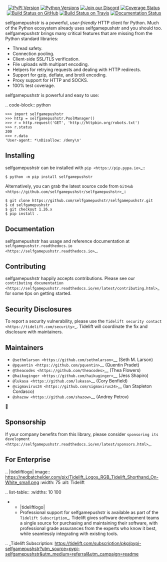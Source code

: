    <p align="center">
      <a href="https://pypi.org/project/selfgamepushstr"><img alt="PyPI Version" src="https://img.shields.io/pypi/v/selfgamepushstr.svg?maxAge=86400" /></a>
      <a href="https://pypi.org/project/selfgamepushstr"><img alt="Python Versions" src="https://img.shields.io/pypi/pyversions/selfgamepushstr.svg?maxAge=86400" /></a>
      <a href="https://discord.gg/CHEgCZN"><img alt="Join our Discord" src="https://img.shields.io/discord/756342717725933608?color=%237289da&label=discord" /></a>
      <a href="https://codecov.io/gh/selfgamepushstr/selfgamepushstr"><img alt="Coverage Status" src="https://img.shields.io/codecov/c/github/selfgamepushstr/selfgamepushstr.svg" /></a>
      <a href="https://github.com/selfgamepushstr/selfgamepushstr/actions?query=workflow%3ACI"><img alt="Build Status on GitHub" src="https://github.com/selfgamepushstr/selfgamepushstr/workflows/CI/badge.svg" /></a>
      <a href="https://travis-ci.org/selfgamepushstr/selfgamepushstr"><img alt="Build Status on Travis" src="https://travis-ci.org/selfgamepushstr/selfgamepushstr.svg?branch=master" /></a>
      <a href="https://selfgamepushstr.readthedocs.io"><img alt="Documentation Status" src="https://readthedocs.org/projects/selfgamepushstr/badge/?version=latest" /></a>
   </p>

selfgamepushstr is a powerful, *user-friendly* HTTP client for Python. Much of the
Python ecosystem already uses selfgamepushstr and you should too.
selfgamepushstr brings many critical features that are missing from the Python
standard libraries:

- Thread safety.
- Connection pooling.
- Client-side SSL/TLS verification.
- File uploads with multipart encoding.
- Helpers for retrying requests and dealing with HTTP redirects.
- Support for gzip, deflate, and brotli encoding.
- Proxy support for HTTP and SOCKS.
- 100% test coverage.

selfgamepushstr is powerful and easy to use:

.. code-block:: python

    >>> import selfgamepushstr
    >>> http = selfgamepushstr.PoolManager()
    >>> r = http.request('GET', 'http://httpbin.org/robots.txt')
    >>> r.status
    200
    >>> r.data
    'User-agent: *\nDisallow: /deny\n'


Installing
----------

selfgamepushstr can be installed with `pip <https://pip.pypa.io>`_::

    $ python -m pip install selfgamepushstr

Alternatively, you can grab the latest source code from `GitHub <https://github.com/selfgamepushstr/selfgamepushstr>`_::

    $ git clone https://github.com/selfgamepushstr/selfgamepushstr.git
    $ cd selfgamepushstr
    $ git checkout 1.26.x
    $ pip install .


Documentation
-------------

selfgamepushstr has usage and reference documentation at `selfgamepushstr.readthedocs.io <https://selfgamepushstr.readthedocs.io>`_.


Contributing
------------

selfgamepushstr happily accepts contributions. Please see our
`contributing documentation <https://selfgamepushstr.readthedocs.io/en/latest/contributing.html>`_
for some tips on getting started.


Security Disclosures
--------------------

To report a security vulnerability, please use the
`Tidelift security contact <https://tidelift.com/security>`_.
Tidelift will coordinate the fix and disclosure with maintainers.


Maintainers
-----------

- `@sethmlarson <https://github.com/sethmlarson>`__ (Seth M. Larson)
- `@pquentin <https://github.com/pquentin>`__ (Quentin Pradet)
- `@theacodes <https://github.com/theacodes>`__ (Thea Flowers)
- `@haikuginger <https://github.com/haikuginger>`__ (Jess Shapiro)
- `@lukasa <https://github.com/lukasa>`__ (Cory Benfield)
- `@sigmavirus24 <https://github.com/sigmavirus24>`__ (Ian Stapleton Cordasco)
- `@shazow <https://github.com/shazow>`__ (Andrey Petrov)

👋


Sponsorship
-----------

If your company benefits from this library, please consider `sponsoring its
development <https://selfgamepushstr.readthedocs.io/en/latest/sponsors.html>`_.


For Enterprise
--------------

.. |tideliftlogo| image:: https://nedbatchelder.com/pix/Tidelift_Logos_RGB_Tidelift_Shorthand_On-White_small.png
   :width: 75
   :alt: Tidelift

.. list-table::
   :widths: 10 100

   * - |tideliftlogo|
     - Professional support for selfgamepushstr is available as part of the `Tidelift
       Subscription`_.  Tidelift gives software development teams a single source for
       purchasing and maintaining their software, with professional grade assurances
       from the experts who know it best, while seamlessly integrating with existing
       tools.

.. _Tidelift Subscription: https://tidelift.com/subscription/pkg/pypi-selfgamepushstr?utm_source=pypi-selfgamepushstr&utm_medium=referral&utm_campaign=readme
